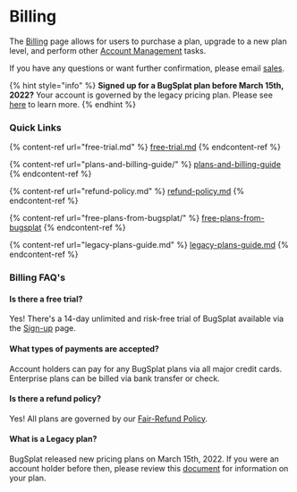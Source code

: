 # Billing

The [Billing](https://app.bugsplat.com/v2/settings/company/billing) page allows for users to purchase a plan, upgrade to a new plan level, and perform other [Account Management](../account-managment/managing-payment-details.md) tasks.

If you have any questions or want further confirmation, please email [sales](mailto:sales@bugsplat.com).

{% hint style="info" %}
**Signed up for a BugSplat plan before March 15th, 2022?**  Your account is governed by the legacy pricing plan. Please see [here](legacy-plans-guide.md) to learn more.
{% endhint %}

### Quick Links

{% content-ref url="free-trial.md" %}
[free-trial.md](free-trial.md)
{% endcontent-ref %}

{% content-ref url="plans-and-billing-guide/" %}
[plans-and-billing-guide](plans-and-billing-guide/)
{% endcontent-ref %}

{% content-ref url="refund-policy.md" %}
[refund-policy.md](refund-policy.md)
{% endcontent-ref %}

{% content-ref url="free-plans-from-bugsplat/" %}
[free-plans-from-bugsplat](free-plans-from-bugsplat/)
{% endcontent-ref %}

{% content-ref url="legacy-plans-guide.md" %}
[legacy-plans-guide.md](legacy-plans-guide.md)
{% endcontent-ref %}



### Billing FAQ's

#### Is there a free trial?

Yes!  There's a 14-day unlimited and risk-free trial of BugSplat available via the [Sign-up](https://app.bugsplat.com/v2/sign-up) page.

#### What types of payments are accepted?&#x20;

Account holders can pay for any BugSplat plans via all major credit cards.  Enterprise plans can be billed via bank transfer or check.

#### Is there a refund policy?&#x20;

Yes! All plans are governed by our [Fair-Refund Policy](refund-policy.md).

#### What is a Legacy plan?&#x20;

BugSplat released new pricing plans on March 15th, 2022. If you were an account holder before then, please review this [document](legacy-plans-guide.md) for information on your plan.
